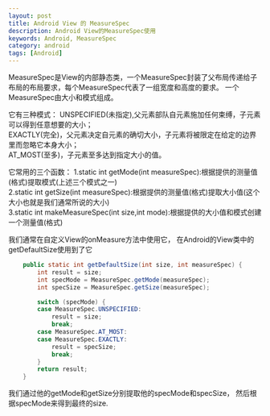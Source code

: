 ```yaml
---
layout: post
title: Android View 的 MeasureSpec
description: Android View的MeasureSpec使用
keywords: Android, MeasureSpec
category: android
tags: [Android]
---
```


MeasureSpec是View的内部静态类，一个MeasureSpec封装了父布局传递给子布局的布局要求，每个MeasureSpec代表了一组宽度和高度的要求。
一个MeasureSpec由大小和模式组成。

它有三种模式： 
UNSPECIFIED(未指定),父元素部队自元素施加任何束缚，子元素可以得到任意想要的大小；  
EXACTLY(完全)，父元素决定自元素的确切大小，子元素将被限定在给定的边界里而忽略它本身大小；   
AT_MOST(至多)，子元素至多达到指定大小的值。   

它常用的三个函数： 
1.static int getMode(int measureSpec):根据提供的测量值(格式)提取模式(上述三个模式之一)   
2.static int getSize(int measureSpec):根据提供的测量值(格式)提取大小值(这个大小也就是我们通常所说的大小)   
3.static int makeMeasureSpec(int size,int mode):根据提供的大小值和模式创建一个测量值(格式)   

我们通常在自定义View的onMeasure方法中使用它， 在Android的View类中的getDefaultSize使用到了它
```java
    public static int getDefaultSize(int size, int measureSpec) {
        int result = size;
        int specMode = MeasureSpec.getMode(measureSpec);
        int specSize = MeasureSpec.getSize(measureSpec);

        switch (specMode) {
        case MeasureSpec.UNSPECIFIED:
            result = size;
            break;
        case MeasureSpec.AT_MOST:
        case MeasureSpec.EXACTLY:
            result = specSize;
            break;
        }
        return result;
    }
```

我们通过他的getMode和getSize分别提取他的specMode和specSize， 然后根据specMode来得到最终的size.